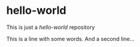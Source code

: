 # hello-world

This is just a _hello-world_ repository

This is a line with some words.
And a second line...
